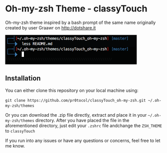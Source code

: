 # Oh-my-zsh Theme - classyTouch

Oh-my-zsh theme inspired by a bash prompt of the same name originally created by user Graawr on http://dotshare.it

![classyTouch](https://raw.githubusercontent.com/okgarces/classyTouch_oh-my-zsh/master/classyTouch.png)

## Installation

You can either clone this repository on your local machine using:

`git clone https://github.com/pr0tocol/classyTouch_oh-my-zsh.git ~/.oh-my-zsh/themes`

Or you can download the .zip file directly, extract and place it in your `~/.oh-my-zsh/themes` directory.
After you have placed the file in the aforementioned directory, just edit your `.zshrc` file andchange the `ZSH_THEME` to `classyTouch`

If you run into any issues or have any questions or concerns, feel free to let me know.
